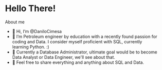 # Hello There!
About me


- 👋 Hi, I’m @DaniloCimesa
- 👀 I’m Petroleum engineer by education with a recently found passion for coding and Data. I consider myself proficient with SQL, currently learning Python. :)
- 🌱 Currently a Database Administrator, ultimate goal would be to become Data Analyst or Data Engineer, we'll see about that.
- 💞️ Feel free to share everything and anything about SQL and Data.

